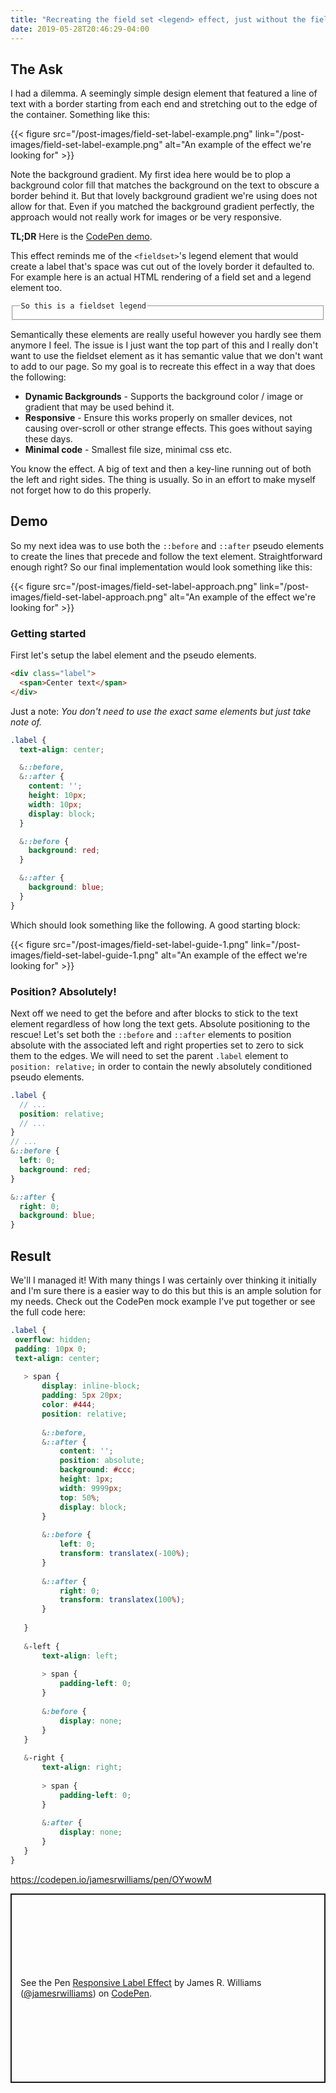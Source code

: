 ```yaml
---
title: "Recreating the field set <legend> effect, just without the field set."
date: 2019-05-28T20:46:29-04:00
---
```


## The Ask

I had a dilemma. A seemingly simple design element that featured a line of text with a border starting from each end and stretching out to the edge of the container.  Something like this:

{{< figure src="/post-images/field-set-label-example.png" link="/post-images/field-set-label-example.png" alt="An example of the effect we're looking for" >}}  

Note the background gradient. My first idea here would be to plop a background color fill that matches the background on the text to obscure a border behind it. But that lovely background gradient we're using does not allow for that. Even if you matched the background gradient perfectly, the approach would not really work for images or be very responsive.

**TL;DR** Here is the [CodePen demo](https://codepen.io/jamesrwilliams/pen/OYwowM).

This effect reminds me of the `<fieldset>`'s legend element that would create a label that's space was cut out of the lovely border it defaulted to. For example here is an actual HTML rendering of a field set and a legend element too. 

<fieldset>
    <legend> <code>So this is a fieldset legend</code> </legend>
</fieldset>

Semantically these elements are really useful however you hardly see them anymore I feel. The issue is I just want the top part of this and I really don't want to use the fieldset element as it has semantic value that we don't want to add to our page. So my goal is to recreate this effect in a way that does the following:

- **Dynamic Backgrounds** - Supports the background color / image or gradient that may be used behind it.
- **Responsive** - Ensure this works properly on smaller devices, not causing over-scroll or other strange effects. This goes without saying these days.
- **Minimal code** - Smallest file size, minimal css etc. 

You know the effect. A big of text and then a key-line running out of both the left and right sides. The thing is usually. So in an effort to make myself not forget how to do this properly.

## Demo

So my next idea was to use both the `::before` and `::after` pseudo elements to create the lines that precede and follow the text element. Straightforward enough right? So our final implementation would look something like this:

{{< figure src="/post-images/field-set-label-approach.png" link="/post-images/field-set-label-approach.png" alt="An example of the effect we're looking for" >}}

### Getting started

First let's setup the label element and the pseudo elements.

```html
<div class="label">
  <span>Center text</span>
</div>
```

Just a note: _You don't need to use the exact same elements but just take note of._

```scss
.label {
  text-align: center;

  &::before,
  &::after {
    content: '';
    height: 10px;
    width: 10px;
    display: block;
  }

  &::before {
    background: red;
  }

  &::after {
    background: blue;
  }
}
```

Which should look something like the following. A good starting block:

{{< figure src="/post-images/field-set-label-guide-1.png" link="/post-images/field-set-label-guide-1.png" alt="An example of the effect we're looking for" >}}

### Position? Absolutely!

Next off we need to get the before and after blocks to stick to the text element regardless of how long the text gets. Absolute positioning to the rescue! Let's set both the `::before` and `::after` elements to position absolute with the associated left and right properties set to zero to sick them to the edges. We will need to set the parent `.label` element to `position: relative;` in order to contain the newly absolutely conditioned pseudo elements.

```scss
.label {
  // ...
  position: relative;
  // ...
}
// ...
&::before {
  left: 0;
  background: red;
}

&::after {
  right: 0;
  background: blue;
}
```

## Result

We'll I managed it! With many things I was certainly over thinking it initially and I'm sure there is a easier way to do this but this is an ample solution for my needs. Check out the CodePen mock example I've put together or see the full code here:

 ```scss
.label {
  overflow: hidden;
  padding: 10px 0;
  text-align: center;
	
	> span {
		display: inline-block;
		padding: 5px 20px;
		color: #444;
		position: relative;
		
		&::before,
		&::after {
			content: '';
			position: absolute;
			background: #ccc;
			height: 1px;
			width: 9999px;
			top: 50%;
			display: block;
		}
		
		&::before {
			left: 0;
			transform: translatex(-100%);
		}
		
		&::after {
			right: 0;
			transform: translatex(100%);
		}
		
	}
	
	&-left {
		text-align: left;
		
		> span { 
			padding-left: 0;
		}
		
		&:before {
			display: none;
		}
	}
	
	&-right {
		text-align: right;
		
		> span {
			padding-left: 0;
		}
		
		&:after {
			display: none;
		}
	}	
}
```

https://codepen.io/jamesrwilliams/pen/OYwowM

<p class="codepen" data-height="303" data-theme-id="dark" data-default-tab="result" data-user="jamesrwilliams" data-slug-hash="OYwowM" style="height: 303px; box-sizing: border-box; display: flex; align-items: center; justify-content: center; border: 2px solid; margin: 1em 0; padding: 1em;" data-pen-title="Responsive Label Effect">
  <span>See the Pen <a href="https://codepen.io/jamesrwilliams/pen/OYwowM/">
  Responsive Label Effect</a> by James R. Williams (<a href="https://codepen.io/jamesrwilliams">@jamesrwilliams</a>)
  on <a href="https://codepen.io">CodePen</a>.</span>
</p>
<script async src="https://static.codepen.io/assets/embed/ei.js"></script>


